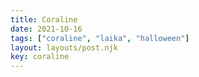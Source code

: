 ```yaml
---
title: Coraline
date: 2021-10-16
tags: ["coraline", "laika", "halloween"]
layout: layouts/post.njk
key: coraline
---
```

